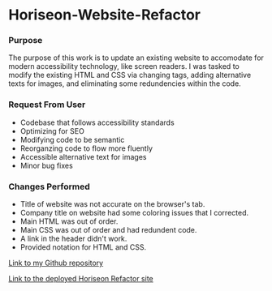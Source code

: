 # Horiseon-Website-Refactor

### Purpose 
The purpose of this work is to update an existing website to accomodate for modern accessibility technology, like screen readers. I was tasked to modify the existing HTML and CSS via changing tags, adding alternative texts for images, and eliminating some redundencies within the code.

### Request From User
- Codebase that follows accessibility standards
- Optimizing for SEO
- Modifying code to be semantic
- Reorganzing code to flow more fluently
- Accessible alternative text for images
- Minor bug fixes

### Changes Performed
- Title of website was not accurate on the browser's tab.
- Company title on website had some coloring issues that I corrected.
- Main HTML was out of order.
- Main CSS was out of order and had redundent code.
- A link in the header didn't work.
- Provided notation for HTML and CSS.

[Link to my Github repository](https://github.com/anplace/Horiseon-Website-Refactor)

[Link to the deployed Horiseon Refactor site](https://anplace.github.io/Horiseon-Website-Refactor/)
